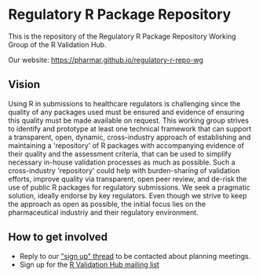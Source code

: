 # Regulatory R Package Repository

This is the repository of the Regulatory R Package Repository Working Group of the R Validation Hub.

Our website: https://pharmar.github.io/regulatory-r-repo-wg

## Vision

Using R in submissions to healthcare regulators is challenging since the 
quality of any packages used must be ensured and evidence of ensuring this
quality must be made available on request. 
This working group strives to identify and prototype at least one technical
framework that can support a transparent, open, dynamic, cross-industry approach
of establishing and maintaining a 'repository' of R packages with
accompanying evidence of their quality and the assessment criteria, that can be used to simplify necessary
in-house validation processes as much as possible.
Such a cross-industry 'repository' could help with burden-sharing of
validation efforts, improve quality via transparent, open peer review, and
de-risk the use of public R packages for regulatory submissions.
We seek a pragmatic solution, ideally endorse by key regulators.
Even though we strive to keep the approach as open as possible, the initial
focus lies on the pharmaceutical industriy and their regulatory environment. 

## How to get involved

- Reply to our ["sign up" thread](https://github.com/pharmaR/regulatory-r-repo-wg/issues/1)
  to be contacted about planning meetings.
- Sign up for the [R Validation Hub mailing list](https://www.pharmar.org/contact/)
